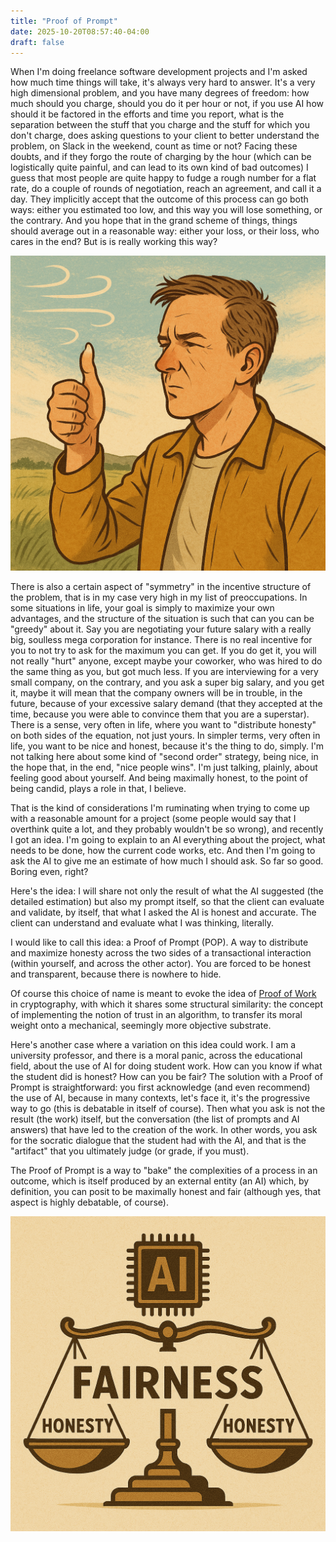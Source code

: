```yaml
---
title: "Proof of Prompt"
date: 2025-10-20T08:57:40-04:00
draft: false
---
```


When I'm doing freelance software development projects and I'm asked how much
time things will take, it's always very hard to answer. It's a very high
dimensional problem, and you have many degrees of freedom: how much should you
charge, should you do it per hour or not, if you use AI how should it be
factored in the efforts and time you report, what is the separation between the
stuff that you charge and the stuff for which you don't charge, does asking
questions to your client to better understand the problem, on Slack in the
weekend, count as time or not? Facing these doubts, and if they forgo the route
of charging by the hour (which can be logistically quite painful, and can lead
to its own kind of bad outcomes) I guess that most people are quite happy to
fudge a rough number for a flat rate, do a couple of rounds of negotiation,
reach an agreement, and call it a day. They implicitly accept that the outcome
of this process can go both ways: either you estimated too low, and this way you
will lose something, or the contrary. And you hope that in the grand scheme of
things, things should average out in a reasonable way: either your loss, or
their loss, who cares in the end? But is is really working this way?

![](/images/estimating-wind.png)

There is also a certain aspect of "symmetry" in the incentive structure of the
problem, that is in my case very high in my list of preoccupations. In some
situations in life, your goal is simply to maximize your own advantages, and the
structure of the situation is such that can you can be "greedy" about it. Say
you are negotiating your future salary with a really big, soulless mega
corporation for instance. There is no real incentive for you to not try to ask
for the maximum you can get. If you do get it, you will not really "hurt"
anyone, except maybe your coworker, who was hired to do the same thing as you,
but got much less. If you are interviewing for a very small company, on the
contrary, and you ask a super big salary, and you get it, maybe it will mean
that the company owners will be in trouble, in the future, because of your
excessive salary demand (that they accepted at the time, because you were able
to convince them that you are a superstar). There is a sense, very often in
life, where you want to "distribute honesty" on both sides of the equation, not
just yours. In simpler terms, very often in life, you want to be nice and
honest, because it's the thing to do, simply. I'm not talking here about some
kind of "second order" strategy, being nice, in the hope that, in the end, "nice
people wins". I'm just talking, plainly, about feeling good about yourself. And
being maximally honest, to the point of being candid, plays a role in that, I
believe.

That is the kind of considerations I'm ruminating when trying to come up with a
reasonable amount for a project (some people would say that I overthink quite a
lot, and they probably wouldn't be so wrong), and recently I got an idea. I'm
going to explain to an AI everything about the project, what needs to be done,
how the current code works, etc. And then I'm going to ask the AI to give me an
estimate of how much I should ask. So far so good. Boring even, right?

Here's the idea: I will share not only the result of what the AI suggested (the
detailed estimation) but also my prompt itself, so that the client can evaluate
and validate, by itself, that what I asked the AI is honest and accurate. The
client can understand and evaluate what I was thinking, literally.

I would like to call this idea: a Proof of Prompt (POP). A way to distribute and
maximize honesty across the two sides of a transactional interaction (within
yourself, and across the other actor). You are forced to be honest and
transparent, because there is nowhere to hide.

Of course this choice of name is meant to evoke the idea of [Proof of
Work](https://en.wikipedia.org/wiki/Proof_of_work) in cryptography, with which
it shares some structural similarity: the concept of implementing the notion of
trust in an algorithm, to transfer its moral weight onto a mechanical, seemingly
more objective substrate.

Here's another case where a variation on this idea could work. I am a university
professor, and there is a moral panic, across the educational field, about the
use of AI for doing student work. How can you know if what the student did is
honest? How can you be fair? The solution with a Proof of Prompt is
straightforward: you first acknowledge (and even recommend) the use of AI,
because in many contexts, let's face it, it's the progressive way to go (this is
debatable in itself of course). Then what you ask is not the result (the work)
itself, but the conversation (the list of prompts and AI answers) that have led
to the creation of the work. In other words, you ask for the socratic dialogue
that the student had with the AI, and that is the "artifact" that you ultimately
judge (or grade, if you must).

The Proof of Prompt is a way to "bake" the complexities of a process in an
outcome, which is itself produced by an external entity (an AI) which, by
definition, you can posit to be maximally honest and fair (although yes, that
aspect is highly debatable, of course).

![](/images/ai-honesty.png)
